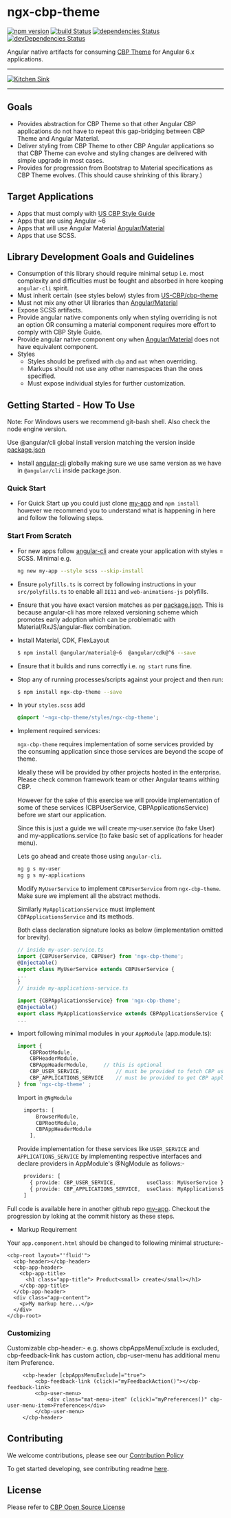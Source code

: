 # ngx-cbp-theme


[![npm version](https://badge.fury.io/js/ngx-cbp-theme.svg)](https://www.npmjs.com/package/ngx-cbp-theme)
[![build Status](https://travis-ci.org/US-CBP/ngx-cbp-theme.svg?branch=master)](https://travis-ci.org/US-CBP/ngx-cbp-theme)
[![dependencies Status](https://david-dm.org/us-cbp/ngx-cbp-theme/status.svg)](https://david-dm.org/us-cbp/ngx-cbp-theme)
[![devDependencies Status](https://david-dm.org/us-cbp/ngx-cbp-theme/dev-status.svg)](https://david-dm.org/us-cbp/ngx-cbp-theme?type=dev)


Angular native artifacts for consuming [CBP Theme](https://github.com/US-CBP/cbp-theme) for Angular 6.x applications. 


___
[![Kitchen Sink](https://us-cbp.github.io/ngx-cbp-theme/assets/kitchen-sink-preview.png)](https://us-cbp.github.io/ngx-cbp-theme/assets/kitchen-sink-preview.png)
___


## Goals

* Provides abstraction for CBP Theme so that other Angular CBP applications do not have to repeat this gap-bridging between CBP Theme and Angular Material.
* Deliver styling from CBP Theme to other CBP Angular applications so that CBP Theme can evolve and styling changes are delivered with simple upgrade in most cases.
* Provides for progression from Bootstrap to Material specifications as CBP Theme evolves. (This should cause shrinking of this library.)

## Target Applications

* Apps that must comply with [US CBP Style Guide](https://us-cbp.github.io/cbp-style-guide/) 
* Apps that are using Angular ~6
* Apps that will use Angular Material [Angular/Material](https://github.com/angular/material2)
* Apps that use SCSS. 
 
## Library Development Goals and Guidelines

* Consumption of this library should require minimal setup i.e. most complexity and difficulties must be fought and absorbed in here keeping `angular-cli` spirit.
* Must inherit certain (see styles below) styles from [US-CBP/cbp-theme](https://github.com/US-CBP/cbp-theme) 
* Must not mix any other UI libraries than [Angular/Material](https://github.com/angular/material2) 
* Expose SCSS artifacts.    
* Provide angular native components only when styling overriding is not an option OR consuming a material component requires more effort to comply with CBP Style Guide.
* Provide angular native component ony when [Angular/Material](https://github.com/angular/material2) does not have equivalent component.
* Styles      
  * Styles should be prefixed with `cbp` and `mat` when overriding.
  * Markups should not use any other namespaces than the ones specified.
  * Must expose individual styles for further customization.  


## Getting Started - How To Use

Note: For Windows users we recommend git-bash shell. Also check the node engine version.

Use @angular/cli global install version matching the version inside [package.json](https://github.com/US-CBP/ngx-cbp-theme/edit/master/package.json)

 
* Install [angular-cli](https://cli.angular.io/) globally making sure we use same version as we have in `@angular/cli` inside package.json.

### Quick Start

* For Quick Start up you could just clone [my-app](https://github.com/yogeshgadge/my-app) and `npm install` however we recommend you to understand what is happening in here and follow the following steps.

### Start From Scratch

* For new apps follow [angular-cli](https://cli.angular.io/) and create your application with styles = SCSS. Minimal e.g.
  ```bash
  ng new my-app --style scss --skip-install
  ``` 
* Ensure `polyfills.ts` is correct by following instructions in your `src/polyfills.ts`  to enable all `IE11` and `web-animations-js` polyfills. 

* Ensure that you have exact version matches as per [package.json](https://github.com/US-CBP/ngx-cbp-theme/edit/master/package.json). This is because angular-cli has more relaxed versioning scheme which promotes early adoption which can be problematic with Material/RxJS/angular-flex combination.   

* Install Material, CDK, FlexLayout

  ```bash
  $ npm install @angular/material@~6  @angular/cdk@^6 --save
  ```
 
* Ensure that it builds and runs correctly i.e. `ng start` runs fine. 
* Stop any of running processes/scripts against your project and then run:

  ```bash
  $ npm install ngx-cbp-theme --save
  ```

* In your `styles.scss` add
  ```sass
  @import '~ngx-cbp-theme/styles/ngx-cbp-theme';
  ```

* Implement required services:

   
  `ngx-cbp-theme` requires implementation of some services provided by the consuming application since those services are beyond the scope of theme.
  
  Ideally these will be provided by other projects hosted in the enterprise. Please check common framework team or other Angular teams withing CBP.
   
  However for the sake of this exercise we will provide implementation of some of these services (CBPUserService, CBPApplicationsService) before we start our application. 
  
  Since this is just a guide we will create my-user.service (to fake User) and my-applications.service (to fake basic set of applications for header menu). 
  
  Lets go ahead and create those using `angular-cli`.
  
    
  ```bash
  ng g s my-user
  ng g s my-applications
  ```
  
  Modify `MyUserService` to implement `CBPUserService` from `ngx-cbp-theme`. Make sure we implement all the abstract methods.
  
  Similarly `MyApplicationsService` must implement `CBPApplicationsService` and its methods.
   
  
  Both class declaration signature looks as below (implementation omitted for brevity).
  
 
  ```typescript
  // inside my-user-service.ts
  import {CBPUserService, CBPUser} from 'ngx-cbp-theme';
  @Injectable()
  export class MyUserService extends CBPUserService { 
  ...
  }
  // inside my-applications-service.ts
  
  import {CBPApplicationsService} from 'ngx-cbp-theme';
  @Injectable()
  export class MyApplicationsService extends CBPApplicationsService { 
  ...
  ```
    
* Import following minimal modules in your `AppModule` (app.module.ts):   
  
    ```typescript
    import {
        CBPRootModule, 
        CBPHeaderModule, 
        CBPAppHeaderModule,     // this is optional 
        CBP_USER_SERVICE,           // must be provided to fetch CBP user logged in to display user name on CBP Header
        CBP_APPLICATIONS_SERVICE    // must be provided to get CBP applications (recent) for Applications menu on the CBP Header
    } from 'ngx-cbp-theme' ;
    ```
  
  Import in `@NgModule`
  
  ```typescript
    imports: [
        BrowserModule,
        CBPRootModule,
        CBPAppHeaderModule
      ],
  ```
  
  Provide implementation for these services like `USER_SERVICE` and `APPLICATIONS_SERVICE` by implementing respective interfaces and declare providers in AppModule's @NgModule as follows:-
  ```typescript
    providers: [
      { provide: CBP_USER_SERVICE,          useClass: MyUserService },
      { provide: CBP_APPLICATIONS_SERVICE,  useClass: MyApplicationsService }
    ]
  ```
 
 Full code is available here in another github repo [my-app](https://github.com/yogeshgadge/my-app). Checkout the progression by loking at the commit history as these steps. 

* Markup Requirement

Your `app.component.html` should be changed to following minimal structure:-

```angular2html
<cbp-root layout="'fluid'">
  <cbp-header></cbp-header>
  <cbp-app-header>
    <cbp-app-title>
      <h1 class="app-title"> Product<small> create</small></h1>
    </cbp-app-title>
  </cbp-app-header>
  <div class="app-content">
    <p>My markup here...</p>
  </div>
</cbp-root>
```  

### Customizing <cbp-header></cbp-header>

Customizable cbp-header:-  e.g. shows cbpAppsMenuExclude is excluded, cbp-feedback-link has custom action, cbp-user-menu has additional menu item Preference.

```angular2html
     <cbp-header [cbpAppsMenuExclude]="true">
         <cbp-feedback-link (click)="myFeedbackAction()"></cbp-feedback-link>
         <cbp-user-menu>
             <div class="mat-menu-item" (click)="myPreferences()" cbp-user-menu-item>Preferences</div>
         </cbp-user-menu>
     </cbp-header>
```

## Contributing
We welcome contributions, please see our [Contribution Policy](https://github.com/US-CBP/open-source-policy/blob/master/CONTRIBUTING.md)

To get started developing, see contributing readme [here](CONTRIBUTING.md).

## License
Please refer to [CBP Open Source License](https://github.com/US-CBP/open-source-policy/blob/master/LICENSE.md)


